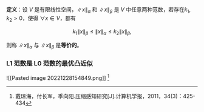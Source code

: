 **定义**：设 $V$ 是有限线性空间，$\|x\|_\alpha$ 和 $\|x\|_\beta$ 是 $V$ 中任意两种范数，若存在$k_1, k_2 > 0$，使得 $\forall x \in V$，都有

$$
k_1 \|x\|_\beta \le \|x\|_\alpha \le k_2 \|x\|_\beta,
$$

则称 $\|x\|_\alpha$ 与 $\|x\|_\beta$ 是**等价的**。

### L1 范数是 L0 范数的最优凸近似

![[Pasted image 20221228154849.png]] [^1]

[^1]: 戴琼海，付长军，季向阳.压缩感知研究[J].计算机学报，2011，34(3)：425-434
